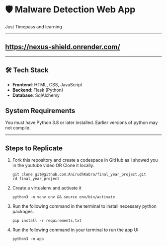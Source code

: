 # 🛡️ Malware Detection Web App 

Just Timepass and learning

---

## https://nexus-shield.onrender.com/

---

## 🛠️ Tech Stack

- **Frontend**: HTML, CSS, JavaScript
- **Backend**: Flask (Python)
- **Database**: SqlAlchemy

## System Requirements

You must have Python 3.8 or later installed. Earlier versions of python may not compile.    

---

## Steps to Replicate 

1. Fork this repository and create a codespace in GitHub as I showed you in the youtube video OR Clone it locally.
   ```
   git clone git@github.com:AnirudhKabra/final_year_project.git
   cd final_year_project
   ```
   
2. Create a virtualenv and activate it
   ```
   python3 -m venv env && source env/bin/activate
   ```

3. Run the following command in the terminal to install necessary python packages:
   ```
   pip install -r requirements.txt
   ```

4. Run the following command in your terminal to run the app UI:
   ```
   python3 -m app
